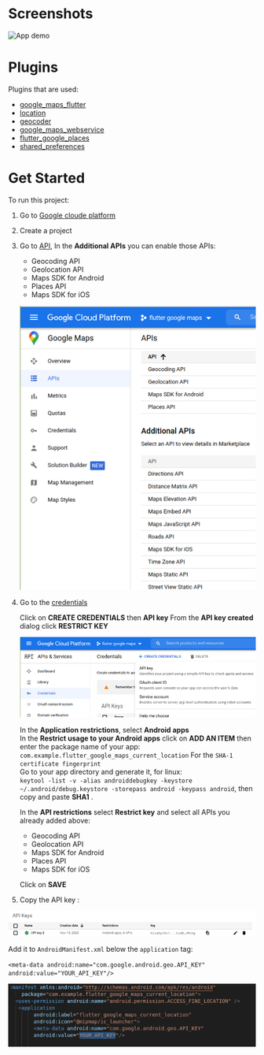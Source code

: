 # Screenshots
![App demo](/screenshots/demo.gif)

# Plugins
Plugins that are used:  
  - [google_maps_flutter](https://pub.dev/packages/google_maps_flutter)
  - [location](https://pub.dev/packages/location)
  - [geocoder](https://pub.dev/packages/geocoder)
  - [google_maps_webservice](https://pub.dev/packages/google_maps_webservice)
  - [flutter_google_places](https://pub.dev/packages/flutter_google_places)
  - [shared_preferences](https://pub.dev/packages/shared_preferences)    

# Get Started

To run this project:
1. Go to [Google cloude platform](https://console.cloud.google.com/)
2. Create a project
3. Go to [API](https://console.cloud.google.com/google/maps-apis/api-list), 
   In the **Additional APIs** you can enable those APIs:
   - Geocoding API
   - Geolocation API
   - Maps SDK for Android
   - Places API 
   - Maps SDK for iOS

   ![Enable APIs](/screenshots/enable_apis.png)

4. Go to the [credentials](https://console.cloud.google.com/apis/credentials)
   
   Click on **CREATE CREDENTIALS** then **API key**
   From the **API key created** dialog click **RESTRICT KEY**


   ![credentials](/screenshots/credentials.png)  


   In the **Application restrictions**, select **Android apps**  
   In the **Restrict usage to your Android apps** click on **ADD AN ITEM** then 
   enter the package name of your app: `com.example.flutter_google_maps_current_location`
   For the `SHA-1 certificate fingerprint`   
   Go to your app directory and generate it, for linux:  
    `keytool -list -v -alias androiddebugkey -keystore ~/.android/debug.keystore -storepass android -keypass android`, then copy and paste **SHA1** .  

   In the **API restrictions** select **Restrict key**  and select all APIs you already added above:  
     - Geocoding API
     - Geolocation API
     - Maps SDK for Android
     - Places API 
     - Maps SDK for iOS


   Click on **SAVE**  



5. Copy the API key :

 ![api key](/screenshots/api_key.png)

 Add it to `AndroidManifest.xml` below the `application` tag:

 `<meta-data android:name="com.google.android.geo.API_KEY"
        android:value="YOUR_API_KEY"/>`   

 ![api key AndroidManifest](/screenshots/api_key_manifest.png)
